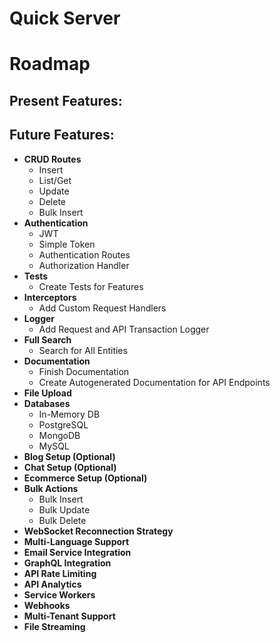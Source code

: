 # Quick Server


# Roadmap

## Present Features:

## Future Features:
- **CRUD Routes**  
  - Insert  
  - List/Get  
  - Update  
  - Delete  
  - Bulk Insert
- **Authentication**  
  - JWT  
  - Simple Token  
  - Authentication Routes  
  - Authorization Handler
- **Tests**  
  - Create Tests for Features
- **Interceptors**  
  - Add Custom Request Handlers
- **Logger**  
  - Add Request and API Transaction Logger
- **Full Search**  
  - Search for All Entities
- **Documentation**  
  - Finish Documentation  
  - Create Autogenerated Documentation for API Endpoints
- **File Upload**
- **Databases**  
  - In-Memory DB  
  - PostgreSQL  
  - MongoDB  
  - MySQL
- **Blog Setup (Optional)**
- **Chat Setup (Optional)**
- **Ecommerce Setup (Optional)**
- **Bulk Actions**  
  - Bulk Insert  
  - Bulk Update  
  - Bulk Delete
- **WebSocket Reconnection Strategy**
- **Multi-Language Support**
- **Email Service Integration**
- **GraphQL Integration**
- **API Rate Limiting**
- **API Analytics**
- **Service Workers**
- **Webhooks**
- **Multi-Tenant Support**
- **File Streaming**
